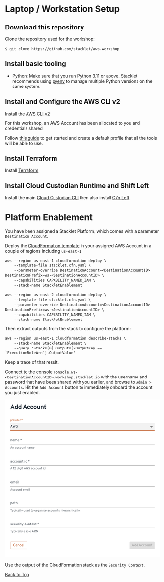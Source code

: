 
# Laptop / Workstation Setup

## Download this repository

Clone the repository used for the workshop:

```$ git clone https://github.com/stacklet/aws-workshop```

## Install basic tooling

- Python: Make sure that you run Python 3.11 or above. Stacklet recommends using [pyenv](https://realpython.com/intro-to-pyenv/) to manage multiple Python versions on the same system. 

## Install and Configure the AWS CLI v2

Install the [AWS CLI v2](https://docs.aws.amazon.com/cli/latest/userguide/getting-started-install.html)

For this workshop, an AWS Account has been allocated to you and credentials shared

Follow [this guide](https://docs.aws.amazon.com/cli/latest/userguide/cli-chap-configure.html) to get started and create a default profile that all the tools will be able to use. 

## Install Terraform

Install [Terraform](https://developer.hashicorp.com/terraform/tutorials/aws-get-started/install-cli)

## Install Cloud Custodian Runtime and Shift Left

Install the main [Cloud Custodian CLI](https://cloudcustodian.io/docs/quickstart/index.html) then also install [C7n Left](https://cloudcustodian.io/docs/tools/c7n-left.html#install)

# Platform Enablement

You have been assigned a Stacklet Platform, which comes with a parameter `Destination Account`. 

Deploy the [CloudFormation template](./stacklet.cfn.yaml) in your assigned AWS Account in a couple of regions including `us-east-1`: 

```shell
aws --region us-east-1 cloudformation deploy \
    --template-file stacklet.cfn.yaml \
    --parameter-override DestinationAccount=<DestinationAccountID> DestinationPrefix=ws-<DestinationAccountID> \
    --capabilities CAPABILITY_NAMED_IAM \
    --stack-name StackletEnablement

aws --region us-east-2 cloudformation deploy \
    --template-file stacklet.cfn.yaml \
    --parameter-override DestinationAccount=<DestinationAccountID> DestinationPrefix=ws-<DestinationAccountID> \
    --capabilities CAPABILITY_NAMED_IAM \
    --stack-name StackletEnablement
```

Then extract outputs from the stack to configure the platform: 

```shell
aws --region us-east-1 cloudformation describe-stacks \
    --stack-name StackletEnablement \
    --query 'Stacks[0].Outputs[?OutputKey == `ExecutionRoleArn`].OutputValue'   
```

Keep a trace of that result. 

Connect to the console `console.ws-<DestinationAccountID>.workshop.stacklet.io` with the username and password that have been shared with you earlier, and browse to `Admin > Accounts`. Hit the `Add Account` button to immediately onboard the account you just enabled. 

![Adding a single AWS Account](../assets/add-aws-account.png)

Use the output of the CloudFormation stack as the `Security Context`. 


[Back to Top](../README.md)